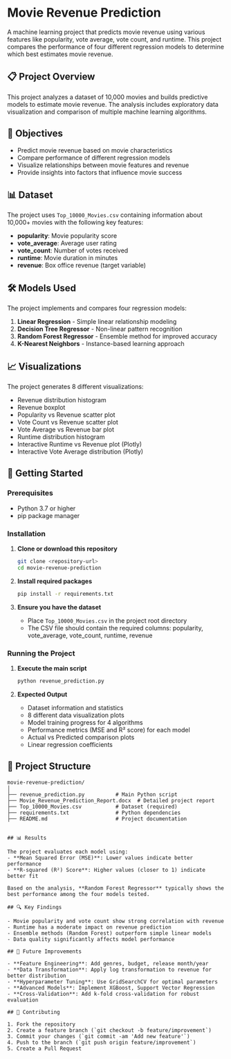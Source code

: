 # Movie Revenue Prediction

A machine learning project that predicts movie revenue using various features like popularity, vote average, vote count, and runtime. This project compares the performance of four different regression models to determine which best estimates movie revenue.

## 📋 Project Overview

This project analyzes a dataset of 10,000 movies and builds predictive models to estimate movie revenue. The analysis includes exploratory data visualization and comparison of multiple machine learning algorithms.

## 🎯 Objectives

- Predict movie revenue based on movie characteristics
- Compare performance of different regression models
- Visualize relationships between movie features and revenue
- Provide insights into factors that influence movie success

## 📊 Dataset

The project uses `Top_10000_Movies.csv` containing information about 10,000+ movies with the following key features:
- **popularity**: Movie popularity score
- **vote_average**: Average user rating
- **vote_count**: Number of votes received
- **runtime**: Movie duration in minutes
- **revenue**: Box office revenue (target variable)

## 🛠️ Models Used

The project implements and compares four regression models:

1. **Linear Regression** - Simple linear relationship modeling
2. **Decision Tree Regressor** - Non-linear pattern recognition
3. **Random Forest Regressor** - Ensemble method for improved accuracy
4. **K-Nearest Neighbors** - Instance-based learning approach

## 📈 Visualizations

The project generates 8 different visualizations:
- Revenue distribution histogram
- Revenue boxplot
- Popularity vs Revenue scatter plot
- Vote Count vs Revenue scatter plot
- Vote Average vs Revenue bar plot
- Runtime distribution histogram
- Interactive Runtime vs Revenue plot (Plotly)
- Interactive Vote Average distribution (Plotly)

## 🚀 Getting Started

### Prerequisites

- Python 3.7 or higher
- pip package manager

### Installation

1. **Clone or download this repository**
   ```bash
   git clone <repository-url>
   cd movie-revenue-prediction
   ```

2. **Install required packages**
   ```bash
   pip install -r requirements.txt
   ```

3. **Ensure you have the dataset**
   - Place `Top_10000_Movies.csv` in the project root directory
   - The CSV file should contain the required columns: popularity, vote_average, vote_count, runtime, revenue

### Running the Project

1. **Execute the main script**
   ```bash
   python revenue_prediction.py
   ```

2. **Expected Output**
   - Dataset information and statistics
   - 8 different data visualization plots
   - Model training progress for 4 algorithms
   - Performance metrics (MSE and R² score) for each model
   - Actual vs Predicted comparison plots
   - Linear regression coefficients

## 📁 Project Structure

```
movie-revenue-prediction/
│
├── revenue_prediction.py          # Main Python script
├── Movie_Revenue_Prediction_Report.docx  # Detailed project report
├── Top_10000_Movies.csv           # Dataset (required)
├── requirements.txt               # Python dependencies
├── README.md                      # Project documentation


## 📊 Results

The project evaluates each model using:
- **Mean Squared Error (MSE)**: Lower values indicate better performance
- **R-squared (R²) Score**: Higher values (closer to 1) indicate better fit

Based on the analysis, **Random Forest Regressor** typically shows the best performance among the four models tested.

## 🔍 Key Findings

- Movie popularity and vote count show strong correlation with revenue
- Runtime has a moderate impact on revenue prediction
- Ensemble methods (Random Forest) outperform simple linear models
- Data quality significantly affects model performance

## 🚀 Future Improvements

- **Feature Engineering**: Add genres, budget, release month/year
- **Data Transformation**: Apply log transformation to revenue for better distribution
- **Hyperparameter Tuning**: Use GridSearchCV for optimal parameters
- **Advanced Models**: Implement XGBoost, Support Vector Regression
- **Cross-Validation**: Add k-fold cross-validation for robust evaluation

## 🤝 Contributing

1. Fork the repository
2. Create a feature branch (`git checkout -b feature/improvement`)
3. Commit your changes (`git commit -am 'Add new feature'`)
4. Push to the branch (`git push origin feature/improvement`)
5. Create a Pull Request

 

 
